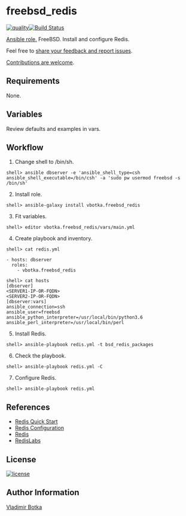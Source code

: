 # freebsd_redis

[![quality](https://img.shields.io/ansible/quality/27910)](https://galaxy.ansible.com/vbotka/freebsd_redis)[![Build Status](https://travis-ci.org/vbotka/ansible-freebsd-redis.svg?branch=master)](https://travis-ci.org/vbotka/ansible-freebsd-redis)

[Ansible role.](https://galaxy.ansible.com/vbotka/freebsd_redis/) FreeBSD. Install and configure Redis.

Feel free to [share your feedback and report issues](https://github.com/vbotka/ansible-freebsd-redis/issues).

[Contributions are welcome](https://github.com/firstcontributions/first-contributions).


## Requirements

None.


## Variables

Review defaults and examples in vars.


## Workflow

1) Change shell to /bin/sh.

```
shell> ansible dbserver -e 'ansible_shell_type=csh ansible_shell_executable=/bin/csh' -a 'sudo pw usermod freebsd -s /bin/sh'
```

2) Install role.

```
shell> ansible-galaxy install vbotka.freebsd_redis
```

3) Fit variables.

```
shell> editor vbotka.freebsd_redis/vars/main.yml
```

4) Create playbook and inventory.

```
shell> cat redis.yml

- hosts: dbserver
  roles:
    - vbotka.freebsd_redis
```

```
shell> cat hosts
[dbserver]
<SERVER1-IP-OR-FQDN>
<SERVER2-IP-OR-FQDN>
[dbserver:vars]
ansible_connection=ssh
ansible_user=freebsd
ansible_python_interpreter=/usr/local/bin/python3.6
ansible_perl_interpreter=/usr/local/bin/perl
```

5) Install Redis.

```
shell> ansible-playbook redis.yml -t bsd_redis_packages
```
		
6) Check the playbook.

```
shell> ansible-playbook redis.yml -C

```

7) Configure Redis.

```
shell> ansible-playbook redis.yml
```


## References

- [Redis Quick Start](https://redis.io/topics/quickstart/)
- [Redis Configuration](https://redis.io/topics/config/)
- [Redis](https://redis.io/)
- [RedisLabs](https://redislabs.com/)


## License

[![license](https://img.shields.io/badge/license-BSD-red.svg)](https://www.freebsd.org/doc/en/articles/bsdl-gpl/article.html)


## Author Information

[Vladimir Botka](https://botka.link)
